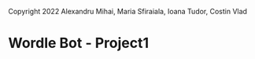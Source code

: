 Copyright 2022 Alexandru Mihai, Maria Sfiraiala, Ioana Tudor, Costin Vlad

# Wordle Bot - Project1


